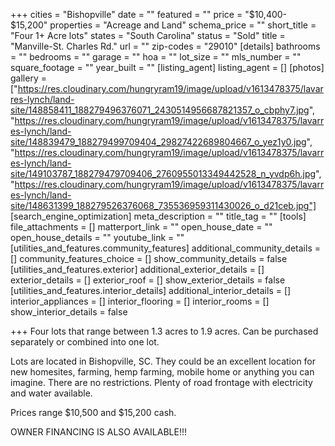 +++
cities = "Bishopville"
date = ""
featured = ""
price = "$10,400- $15,200"
properties = "Acreage and Land"
schema_price = ""
short_title = "Four 1+ Acre lots"
states = "South Carolina"
status = "Sold"
title = "Manville-St. Charles Rd."
url = ""
zip-codes = "29010"
[details]
bathrooms = ""
bedrooms = ""
garage = ""
hoa = ""
lot_size = ""
mls_number = ""
square_footage = ""
year_built = ""
[listing_agent]
listing_agent = []
[photos]
gallery = ["https://res.cloudinary.com/hungryram19/image/upload/v1613478375/lavarres-lynch/land-site/148858411_188279496376071_2430514956687821357_o_cbphy7.jpg", "https://res.cloudinary.com/hungryram19/image/upload/v1613478375/lavarres-lynch/land-site/148839479_188279499709404_29827422689804667_o_yez1y0.jpg", "https://res.cloudinary.com/hungryram19/image/upload/v1613478375/lavarres-lynch/land-site/149103787_188279479709406_2760955013349442528_n_yvdp6h.jpg", "https://res.cloudinary.com/hungryram19/image/upload/v1613478375/lavarres-lynch/land-site/148631399_188279526376068_735536959311430026_o_d21ceb.jpg"]
[search_engine_optimization]
meta_description = ""
title_tag = ""
[tools]
file_attachments = []
matterport_link = ""
open_house_date = ""
open_house_details = ""
youtube_link = ""
[utilities_and_features.community_features]
additional_community_details = []
community_features_choice = []
show_community_details = false
[utilities_and_features.exterior]
additional_exterior_details = []
exterior_details = []
exterior_roof = []
show_exterior_details = false
[utilities_and_features.interior_details]
additional_interior_details = []
interior_appliances = []
interior_flooring = []
interior_rooms = []
show_interior_details = false

+++
Four lots that range between 1.3 acres to 1.9 acres. Can be purchased separately or combined into one lot.

Lots are located in Bishopville, SC. They could be an excellent location for new homesites, farming, hemp farming, mobile home or anything you can imagine. There are no restrictions. Plenty of road frontage with electricity and water available.

Prices range $10,500 and $15,200 cash.

OWNER FINANCING IS ALSO AVAILABLE!!!
